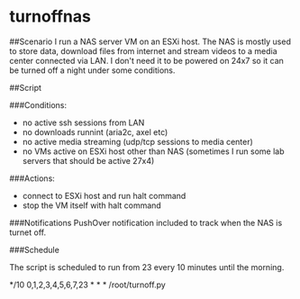 # turnoffnas

##Scenario
I run a NAS server VM on an ESXi host. 
The NAS is mostly used to store data, download files from internet and stream videos to a media center connected via LAN.
I don't need it to be powered on 24x7 so it can be turned off a night under some conditions.

##Script

###Conditions:
- no active ssh sessions from LAN
- no downloads runnint (aria2c, axel etc)
- no active media streaming (udp/tcp sessions to media center)
- no VMs active on ESXi host other than NAS (sometimes I run some lab servers that should be active 27x4) 

###Actions:
- connect to ESXi host and run halt command
- stop the VM itself with halt command

###Notifications
PushOver notification included to track when the NAS is turnet off.

###Schedule

The script is scheduled to run from 23 every 10 minutes until the morning.

*/10 0,1,2,3,4,5,6,7,23 * * * /root/turnoff.py
